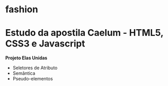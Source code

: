 # fashion

<h1>Estudo da apostila Caelum - HTML5, CSS3 e Javascript</h1>
<b>Projeto Elas Unidas</b>

<br>

<ul>
  <li> Seletores de Atributo </li>
  <li> Semântica </li>
  <li> Pseudo-elementos</li>
  
  
  </ul>

